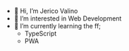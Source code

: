 - 👋 Hi, I’m Jerico Valino
- 👀 I’m interested in Web Development
- 🌱 I’m currently learning the ff;
  - TypeScript
  - PWA
